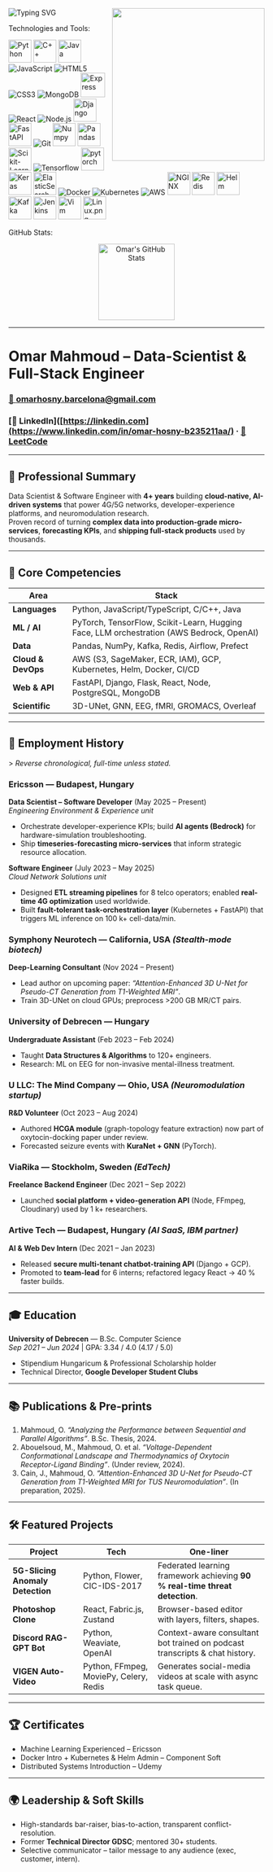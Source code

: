 <p align="left">
  <img src="https://readme-typing-svg.herokuapp.com/?font=Fira+Code&duration=4000&pause=1000&color=00BFFF&width=435&lines=Hey+there%2C+I'm+Omar!" alt="Typing SVG">
<!--   <img src="https://i.imgur.com/WtVOjr6.gif" alt="Coding GIF" width="200" align="right"> -->
  <img src="https://64.media.tumblr.com/75ee871c3c70501014511f527b342213/74bb6bc1ad2987d5-a1/s1280x1920/ae89e529ec10b97daff14c6aa3db56e663fbe416.gif" width=300 align="right">
</p>

Technologies and Tools:
  <p align="left">
  <img src="https://img.icons8.com/?size=100&id=13441&format=png&color=000000" alt="Python" width=45 height=45 />
  <img src="https://icon.icepanel.io/Technology/svg/C%2B%2B-%28CPlusPlus%29.svg" width=45 height=45 alt="C++"/>
  <img src="https://img.icons8.com/?size=100&id=13679&format=png&color=000000" alt="Java" width=45 height=45 />
  <img src="https://img.icons8.com/color/48/000000/javascript.png" alt="JavaScript" />
  <img src="https://img.icons8.com/color/48/000000/html-5.png" alt="HTML5" />
  <img src="https://img.icons8.com/color/48/000000/css3.png" alt="CSS3" />
  <img src="https://img.icons8.com/color/48/000000/mongodb.png" alt="MongoDB" />
  <img src="https://img.icons8.com/fluency/48/000000/express-js.png" alt="Express" width="48" height="48" />
  <img src="https://img.icons8.com/color/48/000000/react-native.png" alt="React" />
  <img src="https://img.icons8.com/color/48/000000/nodejs.png" alt="Node.js" />
  <img src="https://img.icons8.com/?size=100&id=qc3TyHJPxEoH&format=png&color=000000" alt="Django" width=45 height=45/>
  <img src="https://icon.icepanel.io/Technology/svg/FastAPI.svg" alt="FastAPI" width=45 height=45/>
  <img src="https://img.icons8.com/color/48/000000/git.png" alt="Git" />
  <img src="https://img.icons8.com/?size=100&id=aR9CXyMagKIS&format=png&color=000000" alt="Numpy" width=45 height=45/>
  <img src="https://img.icons8.com/?size=100&id=xSkewUSqtErH&format=png&color=000000" alt="Pandas" width=45 height=45/>
  <img src="https://icon.icepanel.io/Technology/svg/scikit-learn.svg" alt="Scikit-Learn" width=45 height=45 />
  <img src="https://img.icons8.com/color/48/000000/tensorflow.png" alt="Tensorflow" />
  <img src="https://img.icons8.com/?size=100&id=O6SWwpPIM0GB&format=png&color=000000" alt="pytorch" width=45 height=45/>
  <img src="https://icon.icepanel.io/Technology/svg/Keras.svg" alt="Keras" width=45 height=45/>
  <img src="https://icon.icepanel.io/Technology/png-shadow-512/Elastic-Search.png" alt="ElasticSearch" width=45 height=45/>
  <img src="https://img.icons8.com/color/48/000000/docker.png" alt="Docker" />
  <img src="https://img.icons8.com/color/48/000000/kubernetes.png" alt="Kubernetes" />
  <img src="https://img.icons8.com/color/48/000000/amazon-web-services.png" alt="AWS" />
  <img src="https://icon.icepanel.io/Technology/svg/NGINX.svg" alt="NGINX" width=45 height=45/>
  <img src="https://icon.icepanel.io/Technology/svg/Redis.svg" alt="Redis" width=45 height=45/>
  <img src="https://icon.icepanel.io/Technology/png-shadow-512/Helm.png" alt="Helm" width=45 height=45/>
  <img src="https://icon.icepanel.io/Technology/png-shadow-512/Apache-Kafka.png" alt="Kafka" width=45 height=45/>
  <img src="https://icon.icepanel.io/Technology/svg/Jenkins.svg" alt="Jenkins" width=45 height=45/>
  <img src="https://icon.icepanel.io/Technology/svg/Vim.svg" alt="Vim" width=45 height=45/>
  <img src="https://icon.icepanel.io/Technology/png-shadow-512/Linux.png" alt="Linux.png" width=45 height=45/>
  
  
  
</p>

GitHub Stats:
<p align="center">
  <img src="https://github-readme-stats.vercel.app/api?username=Omar-Hosni&show_icons=true&theme=graywhite&border_color=4F4F4F&bg_color=00000000&title_color=00BFFF&icon_color=00BFFF&text_color=5F9EA0" alt="Omar's GitHub Stats" height="150"/>
</p>



---
# Omar Mahmoud – Data-Scientist & Full-Stack Engineer
### [📧 omarhosny.barcelona@gmail.com](mailto:omarhosny.barcelona@gmail.com)
### [💼 LinkedIn]([https://linkedin.com](https://www.linkedin.com/in/omar-hosny-b235211aa/) · [🧠 LeetCode](https://leetcode.com/u/OmarHosny1/)
---

## 🎯 Professional Summary
Data Scientist & Software Engineer with **4+ years** building **cloud-native, AI-driven systems** that power 4G/5G networks, developer-experience platforms, and neuromodulation research.  
Proven record of turning **complex data into production-grade micro-services**, **forecasting KPIs**, and **shipping full-stack products** used by thousands.

---

## 🚀 Core Competencies
| Area | Stack |
|---|---|
| **Languages** | Python, JavaScript/TypeScript, C/C++, Java |
| **ML / AI** | PyTorch, TensorFlow, Scikit-Learn, Hugging Face, LLM orchestration (AWS Bedrock, OpenAI) |
| **Data** | Pandas, NumPy, Kafka, Redis, Airflow, Prefect |
| **Cloud & DevOps** | AWS (S3, SageMaker, ECR, IAM), GCP, Kubernetes, Helm, Docker, CI/CD |
| **Web & API** | FastAPI, Django, Flask, React, Node, PostgreSQL, MongoDB |
| **Scientific** | 3D-UNet, GNN, EEG, fMRI, GROMACS, Overleaf |

---

## 🏢 Employment History
&gt; *Reverse chronological, full-time unless stated.*

### Ericsson — Budapest, Hungary  
**Data Scientist – Software Developer** (May 2025 – Present)  
*Engineering Environment & Experience unit*  
- Orchestrate developer-experience KPIs; build **AI agents (Bedrock)** for hardware-simulation troubleshooting.  
- Ship **timeseries-forecasting micro-services** that inform strategic resource allocation.

**Software Engineer** (July 2023 – May 2025)  
*Cloud Network Solutions unit*  
- Designed **ETL streaming pipelines** for 8 telco operators; enabled **real-time 4G optimization** used worldwide.  
- Built **fault-tolerant task-orchestration layer** (Kubernetes + FastAPI) that triggers ML inference on 100 k+ cell-data/min.

### Symphony Neurotech — California, USA *(Stealth-mode biotech)*  
**Deep-Learning Consultant** (Nov 2024 – Present)  
- Lead author on upcoming paper: *“Attention-Enhanced 3D U-Net for Pseudo-CT Generation from T1-Weighted MRI”*.  
- Train 3D-UNet on cloud GPUs; preprocess &gt;200 GB MR/CT pairs.

### University of Debrecen — Hungary  
**Undergraduate Assistant** (Feb 2023 – Feb 2024)  
- Taught **Data Structures & Algorithms** to 120+ engineers.  
- Research: ML on EEG for non-invasive mental-illness treatment.

### U LLC: The Mind Company — Ohio, USA *(Neuromodulation startup)*  
**R&D Volunteer** (Oct 2023 – Aug 2024)  
- Authored **HCGA module** (graph-topology feature extraction) now part of oxytocin-docking paper under review.  
- Forecasted seizure events with **KuraNet + GNN** (PyTorch).

### ViaRika — Stockholm, Sweden *(EdTech)*  
**Freelance Backend Engineer** (Dec 2021 – Sep 2022)  
- Launched **social platform + video-generation API** (Node, FFmpeg, Cloudinary) used by 1 k+ researchers.

### Artive Tech — Budapest, Hungary *(AI SaaS, IBM partner)*  
**AI & Web Dev Intern** (Dec 2021 – Jan 2023)  
- Released **secure multi-tenant chatbot-training API** (Django + GCP).  
- Promoted to **team-lead** for 6 interns; refactored legacy React → 40 % faster builds.

---

## 🎓 Education
**University of Debrecen** — B.Sc. Computer Science  
*Sep 2021 – Jun 2024* | GPA: 3.34 / 4.0 (4.17 / 5.0)  
- Stipendium Hungaricum & Professional Scholarship holder  
- Technical Director, **Google Developer Student Clubs**

---

## 📚 Publications & Pre-prints
1. Mahmoud, O. *“Analyzing the Performance between Sequential and Parallel Algorithms”*. B.Sc. Thesis, 2024.  
2. Abouelsoud, M., Mahmoud, O. et al. *“Voltage-Dependent Conformational Landscape and Thermodynamics of Oxytocin Receptor-Ligand Binding”*. (Under review, 2024).  
3. Cain, J., Mahmoud, O. *“Attention-Enhanced 3D U-Net for Pseudo-CT Generation from T1-Weighted MRI for TUS Neuromodulation”*. (In preparation, 2025).

---

## 🛠️ Featured Projects
| Project | Tech | One-liner |
|---|---|---|
| **5G-Slicing Anomaly Detection** | Python, Flower, CIC-IDS-2017 | Federated learning framework achieving **90 % real-time threat detection**. |
| **Photoshop Clone** | React, Fabric.js, Zustand | Browser-based editor with layers, filters, shapes. |
| **Discord RAG-GPT Bot** | Python, Weaviate, OpenAI | Context-aware consultant bot trained on podcast transcripts & chat history. |
| **VIGEN Auto-Video** | Python, FFmpeg, MoviePy, Celery, Redis | Generates social-media videos at scale with async task queue. |

---

## 🏆 Certificates
- Machine Learning Experienced – Ericsson  
- Docker Intro + Kubernetes & Helm Admin – Component Soft  
- Distributed Systems Introduction – Udemy

---

## 🌍 Leadership & Soft Skills
- High-standards bar-raiser, bias-to-action, transparent conflict-resolution.  
- Former **Technical Director GDSC**; mentored 30+ students.  
- Selective communicator – tailor message to any audience (exec, customer, intern).

